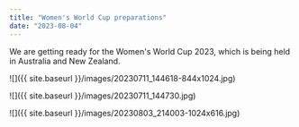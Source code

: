 ```yaml
---
title: "Women's World Cup preparations"
date: "2023-08-04"
---
```


We are getting ready for the Women's World Cup 2023, which is being held in Australia and New Zealand.

![]({{ site.baseurl }}/images/20230711_144618-844x1024.jpg)

![]({{ site.baseurl }}/images/20230711_144730.jpg)

![]({{ site.baseurl }}/images/20230803_214003-1024x616.jpg)

